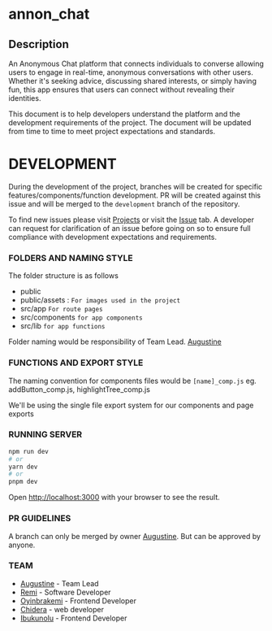 

# annon_chat
## Description
An Anonymous Chat platform that connects individuals to converse allowing users to engage in real-time, anonymous conversations with other users. Whether it's seeking advice, discussing shared interests, or simply having fun, this app ensures that users can connect without revealing their identities.

This document is to help developers understand the platform and the development requirements of the project.
The document will be updated from time to time to meet project expectations and standards.

# DEVELOPMENT
During the development of the project, branches will be created for specific features/components/function development.
PR will be created against this issue and will be merged to the `development` branch of the repository.

To find new issues please visit [Projects](https://github.com/world-wide-techies/annon_chat/projects?query=is%3Aopen) or visit the [Issue](https://github.com/world-wide-techies/annon_chat/issues)  tab.
A developer can request for clarification of an issue before going on so to ensure full compliance with development expectations and requirements.

### FOLDERS AND NAMING STYLE

The folder structure is as follows

- public
- public/assets : `For images used in the project`
- src/app `For route pages`
- src/components `for app components`
- src/lib `for app functions`

Folder naming would be responsibility of Team Lead. [Augustine](https://github.com/annonymousauthority)

### FUNCTIONS AND EXPORT STYLE

The naming convention for components files would be
`[name]_comp.js` eg. addButton_comp.js, highlightTree_comp.js

We'll be using the single file export system for our components and page exports

### RUNNING SERVER

```bash
npm run dev
# or
yarn dev
# or
pnpm dev
```

Open [http://localhost:3000](http://localhost:3000) with your browser to see the result.

### PR GUIDELINES

A branch can only be merged by owner [Augustine](https://github.com/annonymousauthority).
But can be approved by anyone.

### TEAM
- [Augustine](https://github.com/annonymousauthority) - Team Lead
- [Remi](https://github.com/Remi-dee) - Software Developer
- [Oyinbrakemi](https://github.com/Oyinbrakemigrace) - Frontend Developer
- [Chidera](https://github.com/zer0szn) - web developer
- [Ibukunolu](https://github.com/Dev-IbukunBee) - Frontend Developer


